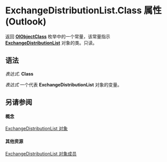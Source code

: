 
# ExchangeDistributionList.Class 属性 (Outlook)

返回  **[OlObjectClass](33d724b3-df3c-2a7f-a80f-93b66d96f588.md)** 枚举中的一个常量，该常量指示 **[ExchangeDistributionList](2830dfba-6c0a-a81f-6b98-92ac2aafb59d.md)** 对象的类。只读。


## 语法

 _表达式_. **Class**

 _表达式_ 一个代表 **ExchangeDistributionList** 对象的变量。


## 另请参阅


#### 概念


[ExchangeDistributionList 对象](2830dfba-6c0a-a81f-6b98-92ac2aafb59d.md)
#### 其他资源


[ExchangeDistributionList 对象成员](89105487-3e5b-ee8b-02e0-33ad42bd2fbe.md)
